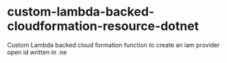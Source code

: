 # custom-lambda-backed-cloudformation-resource-dotnet
Custom Lambda backed cloud formation function to create an iam provider open id written in .ne
